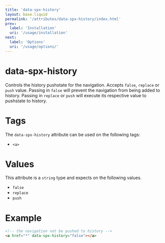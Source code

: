 ```yaml
---
title: 'data-spx-history'
layout: base.liquid
permalink: '/attributes/data-spx-history/index.html'
prev:
  label: 'Installation'
  uri: '/usage/installation'
next:
  label: 'Options'
  uri: '/usage/options/'
---
```


# data-spx-history

Controls the history pushstate for the navigation. Accepts `false`, `replace` or `push` value. Passing in `false` will prevent the navigation from being added to history. Passing in `replace` or `push` will execute its respective value to pushstate to history.

# Tags

The `data-spx-history` attribute can be used on the following tags:

- `<a>`

# Values

This attribute is a `string` type and expects on the following values.

- `false`
- `replace`
- `push`

# Example

```html
<!-- the navigation not be pushed to history -->
<a href="*" data-spx-history="false"></a>
```

